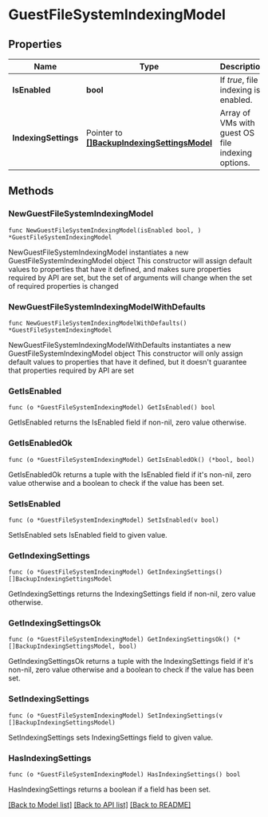 # GuestFileSystemIndexingModel

## Properties

Name | Type | Description | Notes
------------ | ------------- | ------------- | -------------
**IsEnabled** | **bool** | If *true*, file indexing is enabled. | 
**IndexingSettings** | Pointer to [**[]BackupIndexingSettingsModel**](BackupIndexingSettingsModel.md) | Array of VMs with guest OS file indexing options. | [optional] 

## Methods

### NewGuestFileSystemIndexingModel

`func NewGuestFileSystemIndexingModel(isEnabled bool, ) *GuestFileSystemIndexingModel`

NewGuestFileSystemIndexingModel instantiates a new GuestFileSystemIndexingModel object
This constructor will assign default values to properties that have it defined,
and makes sure properties required by API are set, but the set of arguments
will change when the set of required properties is changed

### NewGuestFileSystemIndexingModelWithDefaults

`func NewGuestFileSystemIndexingModelWithDefaults() *GuestFileSystemIndexingModel`

NewGuestFileSystemIndexingModelWithDefaults instantiates a new GuestFileSystemIndexingModel object
This constructor will only assign default values to properties that have it defined,
but it doesn't guarantee that properties required by API are set

### GetIsEnabled

`func (o *GuestFileSystemIndexingModel) GetIsEnabled() bool`

GetIsEnabled returns the IsEnabled field if non-nil, zero value otherwise.

### GetIsEnabledOk

`func (o *GuestFileSystemIndexingModel) GetIsEnabledOk() (*bool, bool)`

GetIsEnabledOk returns a tuple with the IsEnabled field if it's non-nil, zero value otherwise
and a boolean to check if the value has been set.

### SetIsEnabled

`func (o *GuestFileSystemIndexingModel) SetIsEnabled(v bool)`

SetIsEnabled sets IsEnabled field to given value.


### GetIndexingSettings

`func (o *GuestFileSystemIndexingModel) GetIndexingSettings() []BackupIndexingSettingsModel`

GetIndexingSettings returns the IndexingSettings field if non-nil, zero value otherwise.

### GetIndexingSettingsOk

`func (o *GuestFileSystemIndexingModel) GetIndexingSettingsOk() (*[]BackupIndexingSettingsModel, bool)`

GetIndexingSettingsOk returns a tuple with the IndexingSettings field if it's non-nil, zero value otherwise
and a boolean to check if the value has been set.

### SetIndexingSettings

`func (o *GuestFileSystemIndexingModel) SetIndexingSettings(v []BackupIndexingSettingsModel)`

SetIndexingSettings sets IndexingSettings field to given value.

### HasIndexingSettings

`func (o *GuestFileSystemIndexingModel) HasIndexingSettings() bool`

HasIndexingSettings returns a boolean if a field has been set.


[[Back to Model list]](../README.md#documentation-for-models) [[Back to API list]](../README.md#documentation-for-api-endpoints) [[Back to README]](../README.md)


